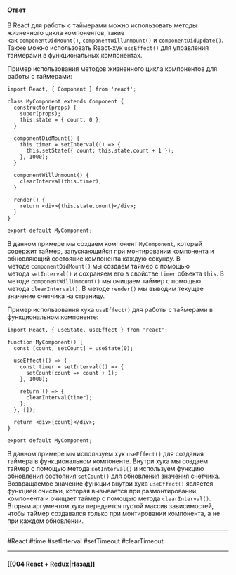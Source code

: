 #### Ответ

В React для работы с таймерами можно использовать методы жизненного цикла компонентов, такие как `componentDidMount()`, `componentWillUnmount()` и `componentDidUpdate()`. Также можно использовать React-хук `useEffect()` для управления таймерами в функциональных компонентах.

Пример использования методов жизненного цикла компонентов для работы с таймерами:

```
import React, { Component } from 'react';

class MyComponent extends Component {
  constructor(props) {
    super(props);
    this.state = { count: 0 };
  }

  componentDidMount() {
    this.timer = setInterval(() => {
      this.setState({ count: this.state.count + 1 });
    }, 1000);
  }

  componentWillUnmount() {
    clearInterval(this.timer);
  }

  render() {
    return <div>{this.state.count}</div>;
  }
}

export default MyComponent;
```

В данном примере мы создаем компонент `MyComponent`, который содержит таймер, запускающийся при монтировании компонента и обновляющий состояние компонента каждую секунду. В методе `componentDidMount()` мы создаем таймер с помощью метода `setInterval()` и сохраняем его в свойстве `timer` объекта `this`. В методе `componentWillUnmount()` мы очищаем таймер с помощью метода `clearInterval()`. В методе `render()` мы выводим текущее значение счетчика на страницу.

Пример использования хука `useEffect()` для работы с таймерами в функциональном компоненте:

```
import React, { useState, useEffect } from 'react';

function MyComponent() {
  const [count, setCount] = useState(0);

  useEffect(() => {
    const timer = setInterval(() => {
      setCount(count => count + 1);
    }, 1000);

    return () => {
      clearInterval(timer);
    };
  }, []);

  return <div>{count}</div>;
}

export default MyComponent;
```

В данном примере мы используем хук `useEffect()` для создания таймера в функциональном компоненте. Внутри хука мы создаем таймер с помощью метода `setInterval()` и используем функцию обновления состояния `setCount()` для обновления значения счетчика. Возвращаемое значение функции внутри хука `useEffect()` является функцией очистки, которая вызывается при размонтировании компонента и очищает таймер с помощью метода `clearInterval()`. Вторым аргументом хука передается пустой массив зависимостей, чтобы таймер создавался только при монтировании компонента, а не при каждом обновлении.

____
#React #time #setInterval #setTimeout #clearTimeout 

____

#### [[004 React + Redux|Назад]]